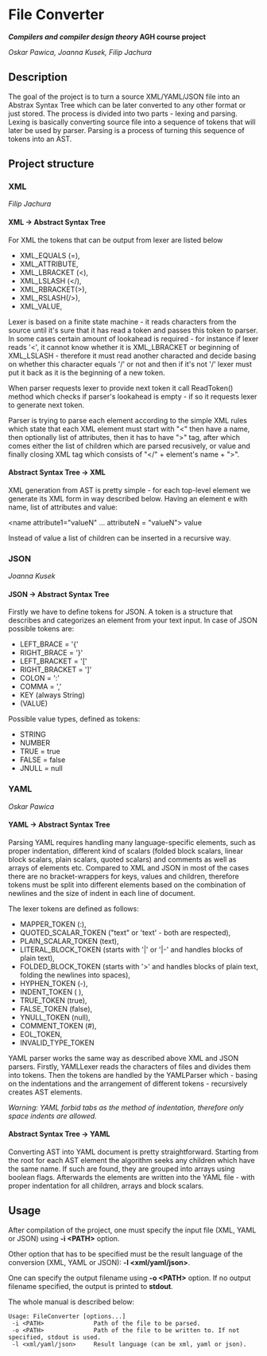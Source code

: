 # File Converter
**_Compilers and compiler design theory_ AGH course project**

_Oskar Pawica, Joanna Kusek, Filip Jachura_

## Description
The goal of the project is to turn a source XML/YAML/JSON file into an Abstrax Syntax Tree which can be later converted to any other format or just stored.
The process is divided into two parts - lexing and parsing. Lexing is basically converting source file into a sequence of tokens that will later be used by parser. Parsing is a process of turning this sequence of tokens into an AST.

## Project structure
### XML
_Filip Jachura_
#### XML -> Abstract Syntax Tree

For XML the tokens that can be output from lexer are listed below

 - XML_EQUALS (=),  
 - XML_ATTRIBUTE, 
 -  XML_LBRACKET (<),   
 - XML_LSLASH (</),    
 - XML_RBRACKET(>),  
 - XML_RSLASH(/>),  
 -  XML_VALUE,
 
Lexer is based on a finite state machine - it reads characters from the source until it's sure that it has read a token and passes this token to parser. In some cases certain amount of lookahead is required - for instance if lexer reads '<', it cannot know whether it is XML_LBRACKET or beginning of XML_LSLASH - therefore it must read another characted and decide basing on whether this character equals '/' or not and then if it's not '/' lexer must put it back as it is the beginning of a new token.

When parser requests lexer to provide next token it call ReadToken() method which checks if parser's lookahead is empty - if so it requests lexer to generate next token. 

Parser is trying to parse each element according to the simple XML rules which state that each XML element must start with "<" then have a name, then optionally list of attributes, then it has to have ">" tag, after which comes either the list of children which are parsed recusively, or value and finally closing XML tag which consists of "</" + element's name + ">".


#### Abstract Syntax Tree -> XML

XML generation from AST is pretty simple - for each top-level element we generate its XML form in way described below.
Having an element e with name, list of attributes and value:

<name attribute1="valueN" ... attributeN = "valueN"> value </name>

Instead of value a list of children can be inserted in a recursive way.


### JSON
_Joanna Kusek_
#### JSON -> Abstract Syntax Tree

Firstly we have to define tokens for JSON. A token is a structure that describes and categorizes an element from your text input. In case of JSON possible tokens are:

 - LEFT_BRACE = '{'
 - RIGHT_BRACE = '}'
 - LEFT_BRACKET = '['
 - RIGHT_BRACKET = ']'
 - COLON = ':'
 - COMMA = ','
 - KEY (always String)
 - (VALUE)
 
Possible value types, defined as tokens:

- STRING 
- NUMBER
- TRUE = true
- FALSE = false
- JNULL = null

### YAML
_Oskar Pawica_
#### YAML -> Abstract Syntax Tree

Parsing YAML requires handling many language-specific elements, such as proper indentation, different kind of scalars (folded block scalars, linear block scalars, plain scalars, quoted scalars) and comments as well as arrays of elements etc. Compared to XML and JSON in most of the cases there are no bracket-wrappers for keys, values and children, therefore tokens must be split into different elements based on the combination of newlines and the size of indent in each line of document.

The lexer tokens are defined as follows:

 - MAPPER_TOKEN (:),
 - QUOTED_SCALAR_TOKEN ("text" or 'text' - both are respected),
 - PLAIN_SCALAR_TOKEN (text),
 - LITERAL_BLOCK_TOKEN (starts with '|' or '|-' and handles blocks of plain text),
 - FOLDED_BLOCK_TOKEN (starts with '>' and handles blocks of plain text, folding the newlines into spaces),
 - HYPHEN_TOKEN (-),
 - INDENT_TOKEN ( ),
 - TRUE_TOKEN (true),
 - FALSE_TOKEN (false),
 - YNULL_TOKEN (null),
 - COMMENT_TOKEN (#),
 - EOL_TOKEN,
 - INVALID_TYPE_TOKEN
 
YAML parser works the same way as described above XML and JSON parsers. Firstly, YAMLLexer reads the characters of files and divides them into tokens. Then the tokens are handled by the YAMLParser which - basing on the indentations and the arrangement of different tokens - recursively creates AST elements.

_Warning: YAML forbid tabs as the method of indentation, therefore only space indents are allowed._

#### Abstract Syntax Tree -> YAML

Converting AST into YAML document is pretty straightforward. Starting from the root for each AST element the algorithm seeks any children which have the same name. If such are found, they are grouped into arrays using boolean flags. Afterwards the elements are written into the YAML file - with proper indentation for all children, arrays and block scalars.

## Usage

After compilation of the project, one must specify the input file (XML, YAML or JSON) using **-i \<PATH>** option.

Other option that has to be specified must be the result language of the conversion (XML, YAML or JSON): **-l \<xml/yaml/json>**.

One can specify the output filename using **-o \<PATH>** option. If no output filename specified, the output is printed to **stdout**.

The whole manual is described below:
```
Usage: FileConverter [options...]
 -i <PATH>              Path of the file to be parsed.
 -o <PATH>              Path of the file to be written to. If not specified, stdout is used.
 -l <xml/yaml/json>     Result language (can be xml, yaml or json).
```
